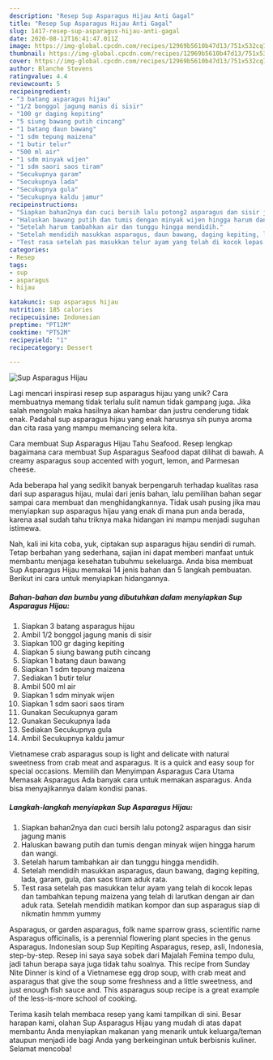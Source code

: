 ```yaml
---
description: "Resep Sup Asparagus Hijau Anti Gagal"
title: "Resep Sup Asparagus Hijau Anti Gagal"
slug: 1417-resep-sup-asparagus-hijau-anti-gagal
date: 2020-08-12T16:41:47.011Z
image: https://img-global.cpcdn.com/recipes/12969b5610b47d13/751x532cq70/sup-asparagus-hijau-foto-resep-utama.jpg
thumbnail: https://img-global.cpcdn.com/recipes/12969b5610b47d13/751x532cq70/sup-asparagus-hijau-foto-resep-utama.jpg
cover: https://img-global.cpcdn.com/recipes/12969b5610b47d13/751x532cq70/sup-asparagus-hijau-foto-resep-utama.jpg
author: Blanche Stevens
ratingvalue: 4.4
reviewcount: 5
recipeingredient:
- "3 batang asparagus hijau"
- "1/2 bonggol jagung manis di sisir"
- "100 gr daging kepiting"
- "5 siung bawang putih cincang"
- "1 batang daun bawang"
- "1 sdm tepung maizena"
- "1 butir telur"
- "500 ml air"
- "1 sdm minyak wijen"
- "1 sdm saori saos tiram"
- "Secukupnya garam"
- "Secukupnya lada"
- "Secukupnya gula"
- "Secukupnya kaldu jamur"
recipeinstructions:
- "Siapkan bahan2nya dan cuci bersih lalu potong2 asparagus dan sisir jagung manis"
- "Haluskan bawang putih dan tumis dengan minyak wijen hingga harum dan wangi."
- "Setelah harum tambahkan air dan tunggu hingga mendidih."
- "Setelah mendidih masukkan asparagus, daun bawang, daging kepiting, lada, garam, gula, dan saos tiram aduk rata."
- "Test rasa setelah pas masukkan telur ayam yang telah di kocok lepas dan tambahkan tepung maizena yang telah di larutkan dengan air dan aduk rata. Setelah mendidih matikan kompor dan sup asparagus siap di nikmatin hmmm yummy"
categories:
- Resep
tags:
- sup
- asparagus
- hijau

katakunci: sup asparagus hijau 
nutrition: 185 calories
recipecuisine: Indonesian
preptime: "PT12M"
cooktime: "PT52M"
recipeyield: "1"
recipecategory: Dessert

---
```



![Sup Asparagus Hijau](https://img-global.cpcdn.com/recipes/12969b5610b47d13/751x532cq70/sup-asparagus-hijau-foto-resep-utama.jpg)

Lagi mencari inspirasi resep sup asparagus hijau yang unik? Cara membuatnya memang tidak terlalu sulit namun tidak gampang juga. Jika salah mengolah maka hasilnya akan hambar dan justru cenderung tidak enak. Padahal sup asparagus hijau yang enak harusnya sih punya aroma dan cita rasa yang mampu memancing selera kita.

Cara membuat Sup Asparagus Hijau Tahu Seafood. Resep lengkap bagaimana cara membuat Sup Asparagus Seafood dapat dilihat di bawah. A creamy asparagus soup accented with yogurt, lemon, and Parmesan cheese.

Ada beberapa hal yang sedikit banyak berpengaruh terhadap kualitas rasa dari sup asparagus hijau, mulai dari jenis bahan, lalu pemilihan bahan segar sampai cara membuat dan menghidangkannya. Tidak usah pusing jika mau menyiapkan sup asparagus hijau yang enak di mana pun anda berada, karena asal sudah tahu triknya maka hidangan ini mampu menjadi suguhan istimewa.


Nah, kali ini kita coba, yuk, ciptakan sup asparagus hijau sendiri di rumah. Tetap berbahan yang sederhana, sajian ini dapat memberi manfaat untuk membantu menjaga kesehatan tubuhmu sekeluarga. Anda bisa membuat Sup Asparagus Hijau memakai 14 jenis bahan dan 5 langkah pembuatan. Berikut ini cara untuk menyiapkan hidangannya.

<!--inarticleads1-->

##### Bahan-bahan dan bumbu yang dibutuhkan dalam menyiapkan Sup Asparagus Hijau:

1. Siapkan 3 batang asparagus hijau
1. Ambil 1/2 bonggol jagung manis di sisir
1. Siapkan 100 gr daging kepiting
1. Siapkan 5 siung bawang putih cincang
1. Siapkan 1 batang daun bawang
1. Siapkan 1 sdm tepung maizena
1. Sediakan 1 butir telur
1. Ambil 500 ml air
1. Siapkan 1 sdm minyak wijen
1. Siapkan 1 sdm saori saos tiram
1. Gunakan Secukupnya garam
1. Gunakan Secukupnya lada
1. Sediakan Secukupnya gula
1. Ambil Secukupnya kaldu jamur


Vietnamese crab asparagus soup is light and delicate with natural sweetness from crab meat and asparagus. It is a quick and easy soup for special occasions. Memilih dan Menyimpan Asparagus Cara Utama Memasak Asparagus Ada banyak cara untuk memakan asparagus. Anda bisa menyajikannya dalam kondisi panas. 

<!--inarticleads2-->

##### Langkah-langkah menyiapkan Sup Asparagus Hijau:

1. Siapkan bahan2nya dan cuci bersih lalu potong2 asparagus dan sisir jagung manis
1. Haluskan bawang putih dan tumis dengan minyak wijen hingga harum dan wangi.
1. Setelah harum tambahkan air dan tunggu hingga mendidih.
1. Setelah mendidih masukkan asparagus, daun bawang, daging kepiting, lada, garam, gula, dan saos tiram aduk rata.
1. Test rasa setelah pas masukkan telur ayam yang telah di kocok lepas dan tambahkan tepung maizena yang telah di larutkan dengan air dan aduk rata. Setelah mendidih matikan kompor dan sup asparagus siap di nikmatin hmmm yummy


Asparagus, or garden asparagus, folk name sparrow grass, scientific name Asparagus officinalis, is a perennial flowering plant species in the genus Asparagus. Indonesian soup Sup Kepiting Asparagus, resep, asli, Indonesia, step-by-step. Resep ini saya saya sobek dari Majalah Femina tempo dulu, jadi tahun berapa saya juga tidak tahu soalnya. This recipe from Sunday Nite Dinner is kind of a Vietnamese egg drop soup, with crab meat and asparagus that give the soup some freshness and a little sweetness, and just enough fish sauce and. This asparagus soup recipe is a great example of the less-is-more school of cooking. 

Terima kasih telah membaca resep yang kami tampilkan di sini. Besar harapan kami, olahan Sup Asparagus Hijau yang mudah di atas dapat membantu Anda menyiapkan makanan yang menarik untuk keluarga/teman ataupun menjadi ide bagi Anda yang berkeinginan untuk berbisnis kuliner. Selamat mencoba!
